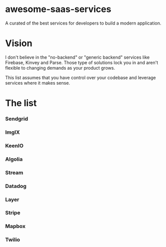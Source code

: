 # awesome-saas-services

A curated of the best services for developers to build a modern application.

# Vision

I don't believe in the "no-backend" or "generic backend" services like Firebase, Kinvey and Parse. Those type of solutions lock you in and aren't flexible to changing demands as your product grows.

This list assumes that you have control over your codebase and leverage services where it makes sense.

# The list

### Sendgrid

### ImgIX

### KeenIO



### Algolia

### Stream


### Datadog

### Layer

### Stripe


### Mapbox

### Twilio




